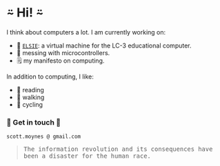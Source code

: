 # ⍨ Hi! ⍨ #

I think about computers a lot. I am currently working on:

- 🌱 [<code>ELSIE</code>](https://github.com/smoynes/elsie): a virtual machine for the LC-3 educational computer.
- 🤖 messing with microcontrollers.
- 🗒️ my manifesto on computing.


In addition to computing, I like:

- 📘 reading
- 🚶 walking
- 🚴 cycling

### 📣 Get in touch 📣 ###

<code>scott.moynes @ gmail.com</code>

<p><blockquote><samp>The information revolution and its consequences have been a disaster for the human race.</samp></blockquote></p>

